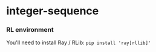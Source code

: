 # integer-sequence

### RL environment

You'll need to install Ray / RLib: `pip install 'ray[rllib]'`
